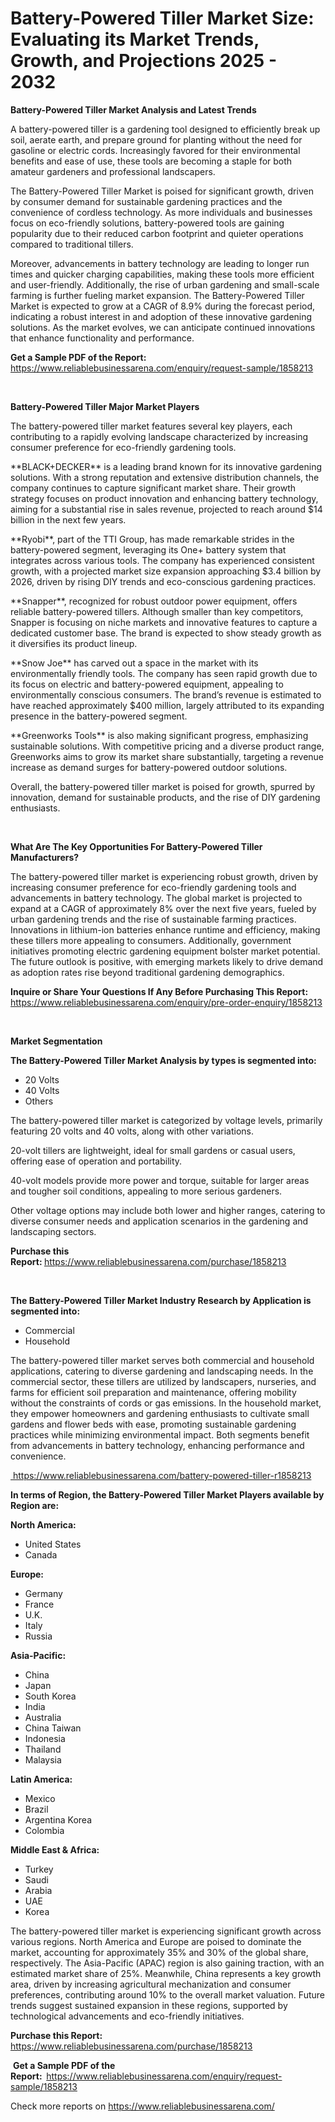 <p><h1>Battery-Powered Tiller Market Size: Evaluating its Market Trends, Growth, and Projections 2025 - 2032</h1></p><p><strong>Battery-Powered Tiller Market Analysis and Latest Trends</strong></p>
<p><p>A battery-powered tiller is a gardening tool designed to efficiently break up soil, aerate earth, and prepare ground for planting without the need for gasoline or electric cords. Increasingly favored for their environmental benefits and ease of use, these tools are becoming a staple for both amateur gardeners and professional landscapers. </p><p>The Battery-Powered Tiller Market is poised for significant growth, driven by consumer demand for sustainable gardening practices and the convenience of cordless technology. As more individuals and businesses focus on eco-friendly solutions, battery-powered tools are gaining popularity due to their reduced carbon footprint and quieter operations compared to traditional tillers. </p><p>Moreover, advancements in battery technology are leading to longer run times and quicker charging capabilities, making these tools more efficient and user-friendly. Additionally, the rise of urban gardening and small-scale farming is further fueling market expansion. The Battery-Powered Tiller Market is expected to grow at a CAGR of 8.9% during the forecast period, indicating a robust interest in and adoption of these innovative gardening solutions. As the market evolves, we can anticipate continued innovations that enhance functionality and performance.</p></p>
<p><strong>Get a Sample PDF of the Report:&nbsp;</strong> <a href="https://www.reliablebusinessarena.com/enquiry/request-sample/1858213?utm_campaign=1892&utm_medium=2&utm_source=Github&utm_content=ia&utm_term=12042025&utm_id=battery-powered-tiller">https://www.reliablebusinessarena.com/enquiry/request-sample/1858213</a></p>
<p>&nbsp;</p>
<p><strong>Battery-Powered Tiller Major Market Players</strong></p>
<p><p>The battery-powered tiller market features several key players, each contributing to a rapidly evolving landscape characterized by increasing consumer preference for eco-friendly gardening tools. </p><p>**BLACK+DECKER** is a leading brand known for its innovative gardening solutions. With a strong reputation and extensive distribution channels, the company continues to capture significant market share. Their growth strategy focuses on product innovation and enhancing battery technology, aiming for a substantial rise in sales revenue, projected to reach around $14 billion in the next few years.</p><p>**Ryobi**, part of the TTI Group, has made remarkable strides in the battery-powered segment, leveraging its One+ battery system that integrates across various tools. The company has experienced consistent growth, with a projected market size expansion approaching $3.4 billion by 2026, driven by rising DIY trends and eco-conscious gardening practices.</p><p>**Snapper**, recognized for robust outdoor power equipment, offers reliable battery-powered tillers. Although smaller than key competitors, Snapper is focusing on niche markets and innovative features to capture a dedicated customer base. The brand is expected to show steady growth as it diversifies its product lineup.</p><p>**Snow Joe** has carved out a space in the market with its environmentally friendly tools. The company has seen rapid growth due to its focus on electric and battery-powered equipment, appealing to environmentally conscious consumers. The brand’s revenue is estimated to have reached approximately $400 million, largely attributed to its expanding presence in the battery-powered segment.</p><p>**Greenworks Tools** is also making significant progress, emphasizing sustainable solutions. With competitive pricing and a diverse product range, Greenworks aims to grow its market share substantially, targeting a revenue increase as demand surges for battery-powered outdoor solutions.</p><p>Overall, the battery-powered tiller market is poised for growth, spurred by innovation, demand for sustainable products, and the rise of DIY gardening enthusiasts.</p></p>
<p>&nbsp;</p>
<p><strong>What Are The Key Opportunities For Battery-Powered Tiller Manufacturers?</strong></p>
<p><p>The battery-powered tiller market is experiencing robust growth, driven by increasing consumer preference for eco-friendly gardening tools and advancements in battery technology. The global market is projected to expand at a CAGR of approximately 8% over the next five years, fueled by urban gardening trends and the rise of sustainable farming practices. Innovations in lithium-ion batteries enhance runtime and efficiency, making these tillers more appealing to consumers. Additionally, government initiatives promoting electric gardening equipment bolster market potential. The future outlook is positive, with emerging markets likely to drive demand as adoption rates rise beyond traditional gardening demographics.</p></p>
<p><strong>Inquire or Share Your Questions If Any Before Purchasing This Report:</strong> <a href="https://www.reliablebusinessarena.com/enquiry/pre-order-enquiry/1858213?utm_campaign=1892&utm_medium=2&utm_source=Github&utm_content=ia&utm_term=12042025&utm_id=battery-powered-tiller">https://www.reliablebusinessarena.com/enquiry/pre-order-enquiry/1858213</a></p>
<p>&nbsp;</p>
<p><strong>Market Segmentation</strong></p>
<p><strong>The Battery-Powered Tiller Market Analysis by types is segmented into:</strong></p>
<p><ul><li>20 Volts</li><li>40 Volts</li><li>Others</li></ul></p>
<p><p>The battery-powered tiller market is categorized by voltage levels, primarily featuring 20 volts and 40 volts, along with other variations. </p><p>20-volt tillers are lightweight, ideal for small gardens or casual users, offering ease of operation and portability. </p><p>40-volt models provide more power and torque, suitable for larger areas and tougher soil conditions, appealing to more serious gardeners. </p><p>Other voltage options may include both lower and higher ranges, catering to diverse consumer needs and application scenarios in the gardening and landscaping sectors.</p></p>
<p><strong>Purchase this Report:&nbsp;</strong><a href="https://www.reliablebusinessarena.com/purchase/1858213?utm_campaign=1892&utm_medium=2&utm_source=Github&utm_content=ia&utm_term=12042025&utm_id=battery-powered-tiller">https://www.reliablebusinessarena.com/purchase/1858213</a></p>
<p>&nbsp;</p>
<p><strong>The Battery-Powered Tiller Market Industry Research by Application is segmented into:</strong></p>
<p><ul><li>Commercial</li><li>Household</li></ul></p>
<p><p>The battery-powered tiller market serves both commercial and household applications, catering to diverse gardening and landscaping needs. In the commercial sector, these tillers are utilized by landscapers, nurseries, and farms for efficient soil preparation and maintenance, offering mobility without the constraints of cords or gas emissions. In the household market, they empower homeowners and gardening enthusiasts to cultivate small gardens and flower beds with ease, promoting sustainable gardening practices while minimizing environmental impact. Both segments benefit from advancements in battery technology, enhancing performance and convenience.</p></p>
<p><a href="https://www.reliablebusinessarena.com/battery-powered-tiller-r1858213?utm_campaign=1892&utm_medium=2&utm_source=Github&utm_content=ia&utm_term=12042025&utm_id=battery-powered-tiller">&nbsp;https://www.reliablebusinessarena.com/battery-powered-tiller-r1858213</a></p>
<p><strong>In terms of Region, the Battery-Powered Tiller Market Players available by Region are:</strong></p>
<p>
    <p> <strong> North America: </strong>
        <ul>
            <li>United States</li>
            <li>Canada</li>
        </ul>
        </p> 
    <p> <strong> Europe: </strong>
        <ul>
            <li>Germany</li>
            <li>France</li>
            <li>U.K.</li>
            <li>Italy</li>
            <li>Russia</li>
        </ul>
        </p> 
    <p> <strong> Asia-Pacific: </strong>
        <ul>
            <li>China</li>
            <li>Japan</li>
            <li>South Korea</li>
            <li>India</li>
            <li>Australia</li>
            <li>China Taiwan</li>
            <li>Indonesia</li>
            <li>Thailand</li>
            <li>Malaysia</li>
        </ul>
        </p> 
    <p> <strong> Latin America: </strong>
        <ul>
            <li>Mexico</li>
            <li>Brazil</li>
            <li>Argentina Korea</li>
            <li>Colombia</li>
        </ul>
        </p> 
    <p> <strong> Middle East & Africa: </strong>
        <ul>
            <li>Turkey</li>
            <li>Saudi</li>
            <li>Arabia</li>
            <li>UAE</li>
            <li>Korea</li>
        </ul>
    </p>
    </p>
<p><p>The battery-powered tiller market is experiencing significant growth across various regions. North America and Europe are poised to dominate the market, accounting for approximately 35% and 30% of the global share, respectively. The Asia-Pacific (APAC) region is also gaining traction, with an estimated market share of 25%. Meanwhile, China represents a key growth area, driven by increasing agricultural mechanization and consumer preferences, contributing around 10% to the overall market valuation. Future trends suggest sustained expansion in these regions, supported by technological advancements and eco-friendly initiatives.</p></p>
<p><strong>Purchase this Report: </strong><a href="https://www.reliablebusinessarena.com/purchase/1858213?utm_campaign=1892&utm_medium=2&utm_source=Github&utm_content=ia&utm_term=12042025&utm_id=battery-powered-tiller">https://www.reliablebusinessarena.com/purchase/1858213</a></p>
<p>&nbsp;<strong>Get a Sample PDF of the Report:&nbsp;&nbsp;</strong><a href="https://www.reliablebusinessarena.com/enquiry/request-sample/1858213?utm_campaign=1892&utm_medium=2&utm_source=Github&utm_content=ia&utm_term=12042025&utm_id=battery-powered-tiller">https://www.reliablebusinessarena.com/enquiry/request-sample/1858213</a></p>
<p><strong></strong></p>
<p>Check more reports on <a href="https://www.reliablebusinessarena.com/?utm_campaign=1892&utm_medium=2&utm_source=Github&utm_content=ia&utm_term=12042025&utm_id=battery-powered-tiller">https://www.reliablebusinessarena.com/</a></p>